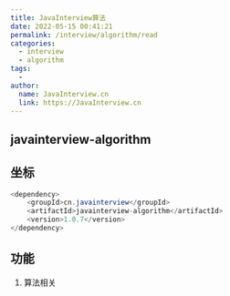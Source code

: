 ```yaml
---
title: JavaInterview算法
date: 2022-05-15 00:41:21
permalink: /interview/algorithm/read
categories:
  - interview
  - algorithm
tags:
  - 
author: 
  name: JavaInterview.cn
  link: https://JavaInterview.cn
---
```


## javainterview-algorithm

## 坐标
```java
<dependency>
    <groupId>cn.javainterview</groupId>
    <artifactId>javainterview-algorithm</artifactId>
    <version>1.0.7</version>
</dependency>
```

## 功能
1. 算法相关